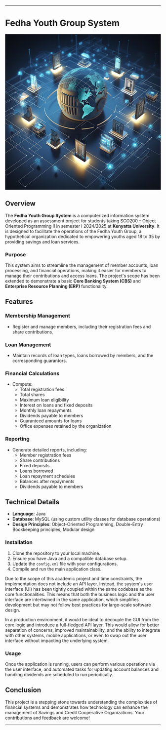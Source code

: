 
---

# Fedha Youth Group System

![Logo](./src/main/resources/logo.png)

## Overview

The **Fedha Youth Group System** is a computerized information system developed as an assessment project for students taking SCO200 – Object Oriented Programming II in semester I 2024/2025 at **Kenyatta University**. It is designed to facilitate the operations of the Fedha Youth Group, a hypothetical organization dedicated to empowering youths aged 18 to 35 by providing savings and loan services.

### Purpose

This system aims to streamline the management of member accounts, loan processing, and financial operations, making it easier for members to manage their contributions and access loans. The project's scope has been extended to demonstrate a basic **Core Banking System (CBS)** and  **Enterprise Resource Planning (ERP)** functionality.

## Features

### Membership Management
- Register and manage members, including their registration fees and share contributions.

### Loan Management
- Maintain records of loan types, loans borrowed by members, and the corresponding guarantors.

### Financial Calculations
- Compute:
    - Total registration fees
    - Total shares
    - Maximum loan eligibility
    - Interest on loans and fixed deposits
    - Monthly loan repayments
    - Dividends payable to members
    - Guaranteed amounts for loans
    - Office expenses retained by the organization

### Reporting
- Generate detailed reports, including:
    - Member registration fees
    - Share contributions
    - Fixed deposits
    - Loans borrowed
    - Loan repayment schedules
    - Balances after repayments
    - Dividends payable to members

## Technical Details

- **Language**: Java
- **Database**: MySQL (using custom utility classes for database operations)
- **Design Principles**: Object-Oriented Programming, Double-Entry Bookkeeping principles, Modular design



### Installation

1. Clone the repository to your local machine.
2. Ensure you have Java and a compatible database setup.
3. Update the `config.xml` file with your configurations.
4. Compile and run the main application class.

Due to the scope of this academic project and time constraints, the implementation does not include an API layer. Instead, the system's user interface (UI) has been tightly coupled within the same codebase as the core functionalities. This means that both the business logic and the user interface are intertwined in the same application, which simplifies development but may not follow best practices for large-scale software design.

In a production environment, it would be ideal to decouple the GUI from the core logic and introduce a full-fledged API layer. This would allow for better separation of concerns, improved maintainability, and the ability to integrate with other systems, mobile applications, or even to swap out the user interface without impacting the underlying system.

### Usage

Once the application is running, users can perform various operations via the user interface, and automated tasks for updating account balances and handling dividends are scheduled to run periodically.

## Conclusion

This project is a stepping stone towards understanding the complexities of financial systems and demonstrates how technology can enhance the management of Savings and Credit Cooperative Organizations. Your contributions and feedback are welcome!

---
